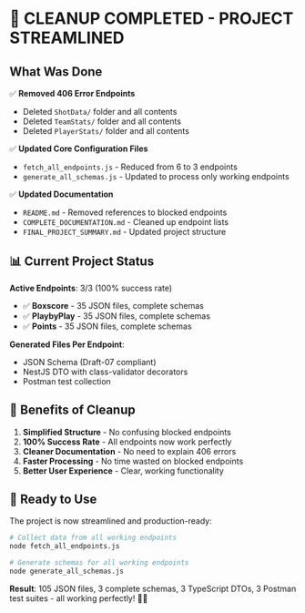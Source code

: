 # 🧹 CLEANUP COMPLETED - PROJECT STREAMLINED

## What Was Done

✅ **Removed 406 Error Endpoints**
- Deleted `ShotData/` folder and all contents
- Deleted `TeamStats/` folder and all contents  
- Deleted `PlayerStats/` folder and all contents

✅ **Updated Core Configuration Files**
- `fetch_all_endpoints.js` - Reduced from 6 to 3 endpoints
- `generate_all_schemas.js` - Updated to process only working endpoints

✅ **Updated Documentation**
- `README.md` - Removed references to blocked endpoints
- `COMPLETE_DOCUMENTATION.md` - Cleaned up endpoint lists
- `FINAL_PROJECT_SUMMARY.md` - Updated project structure

## 📊 Current Project Status

**Active Endpoints**: 3/3 (100% success rate)
- ✅ **Boxscore** - 35 JSON files, complete schemas
- ✅ **PlaybyPlay** - 35 JSON files, complete schemas  
- ✅ **Points** - 35 JSON files, complete schemas

**Generated Files Per Endpoint**:
- JSON Schema (Draft-07 compliant)
- NestJS DTO with class-validator decorators
- Postman test collection

## 🎯 Benefits of Cleanup

1. **Simplified Structure** - No confusing blocked endpoints
2. **100% Success Rate** - All endpoints now work perfectly
3. **Cleaner Documentation** - No need to explain 406 errors
4. **Faster Processing** - No time wasted on blocked endpoints
5. **Better User Experience** - Clear, working functionality

## 🚀 Ready to Use

The project is now streamlined and production-ready:

```bash
# Collect data from all working endpoints
node fetch_all_endpoints.js

# Generate schemas for all working endpoints  
node generate_all_schemas.js
```

**Result**: 105 JSON files, 3 complete schemas, 3 TypeScript DTOs, 3 Postman test suites - all working perfectly! 🏀✨